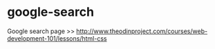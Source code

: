 # google-search
Google search page >> http://www.theodinproject.com/courses/web-development-101/lessons/html-css

